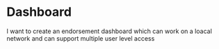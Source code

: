 # Dashboard
I want to create an endorsement dashboard which can work on a loacal network and can support multiple user level access
